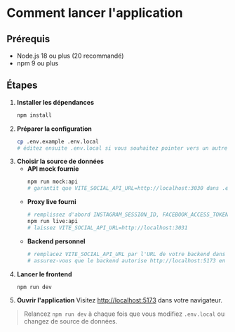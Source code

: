 # Comment lancer l'application

## Prérequis
- Node.js 18 ou plus (20 recommandé)
- npm 9 ou plus

## Étapes
1. **Installer les dépendances**
   ```bash
   npm install
   ```
2. **Préparer la configuration**
   ```bash
   cp .env.example .env.local
   # éditez ensuite .env.local si vous souhaitez pointer vers un autre backend
   ```
3. **Choisir la source de données**
   - **API mock fournie**
     ```bash
     npm run mock:api
     # garantit que VITE_SOCIAL_API_URL=http://localhost:3030 dans .env.local
     ```
   - **Proxy live fourni**
     ```bash
     # remplissez d'abord INSTAGRAM_SESSION_ID, FACEBOOK_ACCESS_TOKEN, YOUTUBE_API_KEY, etc. dans .env.local
     npm run live:api
     # laissez VITE_SOCIAL_API_URL=http://localhost:3031
     ```
   - **Backend personnel**
     ```bash
     # remplacez VITE_SOCIAL_API_URL par l'URL de votre backend dans .env.local
     # assurez-vous que le backend autorise http://localhost:5173 en CORS
     ```
4. **Lancer le frontend**
   ```bash
   npm run dev
   ```
5. **Ouvrir l'application**
   Visitez [http://localhost:5173](http://localhost:5173) dans votre navigateur.

> Relancez `npm run dev` à chaque fois que vous modifiez `.env.local` ou changez de source de données.
